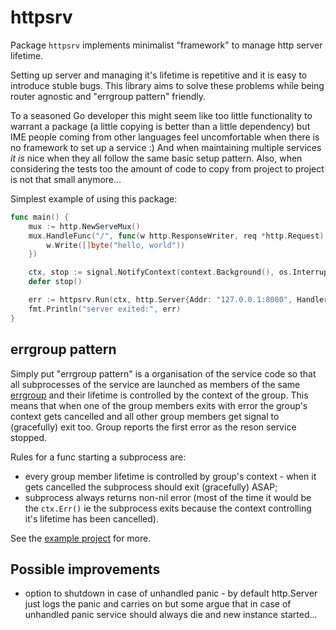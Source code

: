 # httpsrv

Package `httpsrv` implements minimalist "framework" to manage http server lifetime.

Setting up server and managing it's lifetime is repetitive and it is easy to
introduce stuble bugs. This library aims to solve these problems while being
router agnostic and "errgroup pattern" friendly.

To a seasoned Go developer this might seem like too little functionality to warrant
a package (a little copying is better than a little dependency) but IME people coming
from other languages feel uncomfortable when there is no framework to set up a service :)
And when maintaining multiple services _it is_ nice when they all follow the same
basic setup pattern.
Also, when considering the tests too the amount of code to copy from project to
project is not that small anymore...

Simplest example of using this package:
```go
func main() {
	mux := http.NewServeMux()
	mux.HandleFunc("/", func(w http.ResponseWriter, req *http.Request) {
		w.Write([]byte("hello, world"))
	})

	ctx, stop := signal.NotifyContext(context.Background(), os.Interrupt)
	defer stop()

	err := httpsrv.Run(ctx, http.Server{Addr: "127.0.0.1:8080", Handler: mux})
	fmt.Println("server exited:", err)
}
```

## errgroup pattern

Simply put "errgroup pattern" is a organisation of the service code so that all
subprocesses of the service are launched as members of the same
[errgroup](https://pkg.go.dev/golang.org/x/sync/errgroup) and their lifetime is
controlled by the context of the group. This means that when one of the group members
exits with error the group's context gets cancelled and all other group members
get signal to (gracefully) exit too. Group reports the first error as the reson
service stopped.

Rules for a func starting a subprocess are:
 - every group member lifetime is controlled by group's context - when it gets cancelled
 the subprocess should exit (gracefully) ASAP;
 - subprocess always returns non-nil error (most of the time it would be the `ctx.Err()`
 ie the subprocess exits because the context controlling it's lifetime has been cancelled).

See the [example project](./examples/errgroup/) for more.

## Possible improvements
- option to shutdown in case of unhandled panic - by default http.Server just logs the
panic and carries on but some argue that in case of unhandled panic service should always
die and new instance started...

